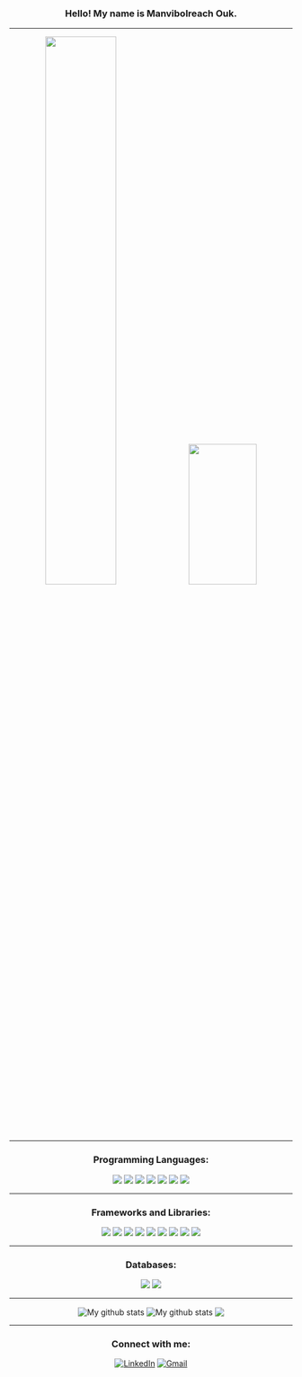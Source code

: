  <section align = "center">
  
 ### Hello! My name is Manvibolreach Ouk.

 <section>
   
   ---
   
<p float="left">
  <img src="https://cutewallpaper.org/cdn-cgi/mirage/91b98c5373d6a01796e55b9f978389531ff4e5ebae85abd935c54ab8d42fdd46/1280/24/animation-gif/how-to-make-animated-gifs-free-tools-for-creators.gif" width="50%"  />
  <img src="https://static01.nyt.com/images/2020/01/01/business/01Techfix-print/01Techfix-print-superJumbo.gif" width="49%" height="250" /> 
</p>

---

<section align = "center">

  ### Programming Languages:
  <p>
  <img src="https://img.shields.io/badge/Python-3776AB?style=for-the-badge&logo=python&logoColor=white" />
  <img src="https://img.shields.io/badge/HTML5-E34F26?style=for-the-badge&logo=html5&logoColor=white" />
  <img src="https://img.shields.io/badge/CSS3-1572B6?style=for-the-badge&logo=css3&logoColor=white" />
  <img src="https://img.shields.io/badge/JavaScript-323330?style=for-the-badge&logo=javascript&logoColor=F7DF1E" />
  <img src="https://img.shields.io/badge/TypeScript-007ACC?style=for-the-badge&logo=typescript&logoColor=white" />
  <img src="https://img.shields.io/badge/C%23-239120?style=for-the-badge&logo=c-sharp&logoColor=white" />
  <img src="https://img.shields.io/badge/Java-ED8B00?style=for-the-badge&logo=java&logoColor=white" />
</p>

 ---
  
  ### Frameworks and Libraries:
  <p>
  <img src="https://img.shields.io/badge/Node.js-339933?style=for-the-badge&logo=nodedotjs&logoColor=white" />
  <img src="https://img.shields.io/badge/.NET-512BD4?style=for-the-badge&logo=dotnet&logoColor=white" />
  <img src="https://img.shields.io/badge/React-20232A?style=for-the-badge&logo=react&logoColor=61DAFB" />
  <img src="https://img.shields.io/badge/AngularJS-E23237?style=for-the-badge&logo=angularjs&logoColor=white" />
  <img src="https://img.shields.io/badge/Bootstrap-563D7C?style=for-the-badge&logo=bootstrap&logoColor=white" />
  <img src="https://img.shields.io/badge/Tailwind_CSS-38B2AC?style=for-the-badge&logo=tailwind-css&logoColor=white" />
  <img src="https://img.shields.io/badge/jQuery-0769AD?style=for-the-badge&logo=jquery&logoColor=white" />
  <img src="https://img.shields.io/badge/Django-092E20?style=for-the-badge&logo=django&logoColor=white" />
  <img src="https://img.shields.io/badge/next.js-000000?style=for-the-badge&logo=nextdotjs&logoColor=white" />
</p>
  
  ---
  
  ### Databases:
  <p>
  <img src="https://img.shields.io/badge/MySQL-00000F?style=for-the-badge&logo=mysql&logoColor=white" />
  <img src="https://img.shields.io/badge/MongoDB-4EA94B?style=for-the-badge&logo=mongodb&logoColor=white" />
</p>
  
  ---
  
  <img align="center" src="https://github-readme-streak-stats.herokuapp.com?user=ManvibolreachOuk&theme=vue-dark&hide_border=true&date_format=M%20j%5B%2C%20Y%5D" alt="My github stats" />

<img align="center" src="https://github-readme-stats.vercel.app/api?username=ManvibolreachOuk&show_icons=true&include_all_commits=true&theme=cobalt&hide_border=true&count_private=true" alt="My github stats" /> 

<img align="center" src="https://github-readme-stats.vercel.app/api/top-langs/?username=ManvibolreachOuk&layout=compact&theme=cobalt&hide_border=true" />

   ---
  
  ### Connect with me:
  [![LinkedIn](https://img.shields.io/badge/LinkedIn-0077B5?style=for-the-badge&logo=linkedin&logoColor=white)](https://www.linkedin.com/in/vibolreach
)
  [![Gmail](https://img.shields.io/badge/Gmail-D14836?style=for-the-badge&logo=gmail&logoColor=white)](mailto:vibolreach.m.ouk@gmail.com@gmail.com)
 
</section>
